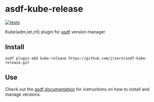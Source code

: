 # asdf-kube-release

[![tests](https://github.com/jtzero/asdf-kube-release/workflows/tests/badge.svg)](https://github.com/jtzero/asdf-kube-release/actions)

Kube(adm,let,ctl) plugin for [asdf](https://github.com/asdf-vm/asdf) version manager

## Install

```
asdf plugin-add kube-release https://github.com/jtzero/asdf-kube-release.git
```

## Use

Check out the [asdf documentation](https://asdf-vm.com/#/core-manage-versions?id=install-version) for instructions on how to install and manage versions.
